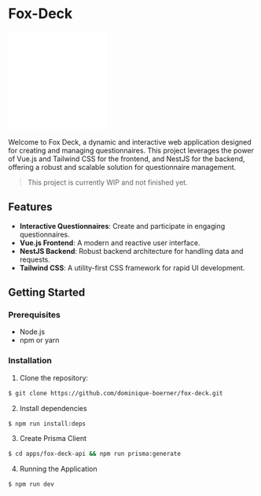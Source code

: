 # Fox-Deck

<img src="./.github/assets/foxdeck-logo.svg" alt="Logo" width="200" />

Welcome to Fox Deck, a dynamic and interactive web application designed for creating and managing questionnaires. This
project leverages the power of Vue.js and Tailwind CSS for the frontend, and NestJS for the backend, offering a robust
and scalable solution for questionnaire management.

> This project is currently WIP and not finished yet.

## Features

- **Interactive Questionnaires**: Create and participate in engaging questionnaires.
- **Vue.js Frontend**: A modern and reactive user interface.
- **NestJS Backend**: Robust backend architecture for handling data and requests.
- **Tailwind CSS**: A utility-first CSS framework for rapid UI development.

## Getting Started

### Prerequisites

- Node.js
- npm or yarn

### Installation

1. Clone the repository:

```bash
$ git clone https://github.com/dominique-boerner/fox-deck.git
```

2. Install dependencies

```bash
$ npm run install:deps
```

3. Create Prisma Client

```bash
$ cd apps/fox-deck-api && npm run prisma:generate
```

4. Running the Application

```bash
$ npm run dev
```
